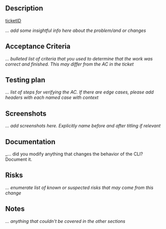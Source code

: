 
## Description
[ticketID](https://fossa.atlassian.net/browse/ticketID)

_... add some insightful info here about the problem/and or changes_

## Acceptance Criteria
_... bulleted list of criteria that *you* used to determine that the work was correct and finished. This may differ from the AC in the ticket_

## Testing plan
_... list of steps for verifying the AC. If there are edge cases, please add headers with each named case with context_

## Screenshots
_... add screenshots here. Explicitly name before and after titling if relevant_

## Documentation
_... did you modify anything that changes the behavior of the CLI? Document it.

## Risks
_... enumerate list of known or suspected risks that may come from this change_

## Notes
_... anything that couldn't be covered in the other sections_
